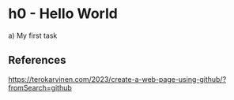 # h0 - Hello World

a) My first task

## References

https://terokarvinen.com/2023/create-a-web-page-using-github/?fromSearch=github
